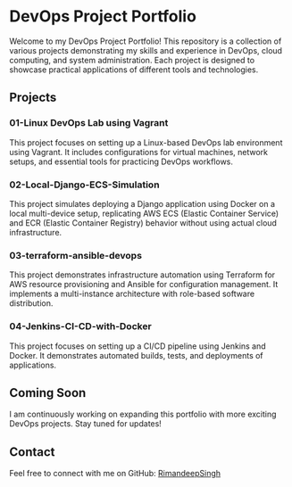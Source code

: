 # DevOps Project Portfolio

Welcome to my DevOps Project Portfolio! This repository is a collection of various projects demonstrating my skills and experience in DevOps, cloud computing, and system administration. Each project is designed to showcase practical applications of different tools and technologies.

## Projects

### 01-Linux DevOps Lab using Vagrant

This project focuses on setting up a Linux-based DevOps lab environment using Vagrant. It includes configurations for virtual machines, network setups, and essential tools for practicing DevOps workflows.

### 02-Local-Django-ECS-Simulation

This project simulates deploying a Django application using Docker on a local multi-device setup, replicating AWS ECS (Elastic Container Service) and ECR (Elastic Container Registry) behavior without using actual cloud infrastructure.

### 03-terraform-ansible-devops

This project demonstrates infrastructure automation using Terraform for AWS resource provisioning and Ansible for configuration management. It implements a multi-instance architecture with role-based software distribution.

### 04-Jenkins-CI-CD-with-Docker

This project focuses on setting up a CI/CD pipeline using Jenkins and Docker. It demonstrates automated builds, tests, and deployments of applications.

## Coming Soon

I am continuously working on expanding this portfolio with more exciting DevOps projects. Stay tuned for updates!

## Contact

Feel free to connect with me on GitHub: [RimandeepSingh](https://github.com/rimansingh)